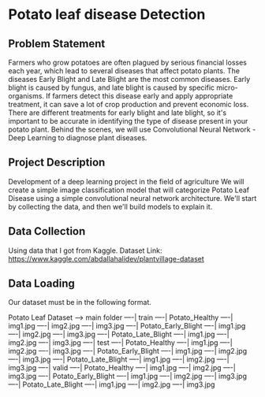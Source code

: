 # Potato leaf disease Detection
## Problem Statement 
Farmers who grow potatoes are often plagued by serious financial losses each year, which lead to several diseases that affect potato plants. The diseases Early Blight and Late Blight are the most common diseases. Early blight is caused by fungus, and late blight is caused by specific micro-organisms. If farmers detect this disease early and apply appropriate treatment, it can save a lot of crop production and prevent economic loss. There are different treatments for early blight and late blight, so it's important to be accurate in identifying the type of disease present in your potato plant. Behind the scenes, we will use Convolutional Neural Network - Deep Learning to diagnose plant diseases.

## Project Description
Development of a deep learning project in the field of agriculture We will create a simple image classification model that will categorize Potato Leaf Disease using a simple convolutional neural network architecture. We'll start by collecting the data, and then we'll build models to explain it.

## Data Collection
Using data that I got from Kaggle.
Dataset Link: https://www.kaggle.com/abdallahalidev/plantvillage-dataset

## Data Loading
Our dataset must be in the following format.

Potato Leaf Dataset –> main folder
—-| train
—-| Potato_Healthy
—-| img1.jpg
—-| img2.jpg
—-| img3.jpg
—-| Potato_Early_Blight
—-| img1.jpg
—-| img2.jpg
—-| img3.jpg
—-| Potato_Late_Blight
—-| img1.jpg
—-| img2.jpg
—-| img3.jpg
—-| test
—-| Potato_Healthy
—-| img1.jpg
—-| img2.jpg
—-| img3.jpg
—-| Potato_Early_Blight
—-| img1.jpg
—-| img2.jpg
—-| img3.jpg
—-| Potato_Late_Blight
—-| img1.jpg
—-| img2.jpg
—-| img3.jpg
—-| valid
—-| Potato_Healthy
—-| img1.jpg
—-| img2.jpg
—-| img3.jpg
—-| Potato_Early_Blight
—-| img1.jpg
—-| img2.jpg
—-| img3.jpg
—-| Potato_Late_Blight
—-| img1.jpg
—-| img2.jpg
—-| img3.jpg
